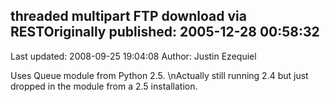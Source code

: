 ## threaded multipart FTP download via RESTOriginally published: 2005-12-28 00:58:32 
Last updated: 2008-09-25 19:04:08 
Author: Justin Ezequiel 
 
Uses Queue module from Python 2.5.\nActually still running 2.4 but just dropped in the module from a 2.5 installation.